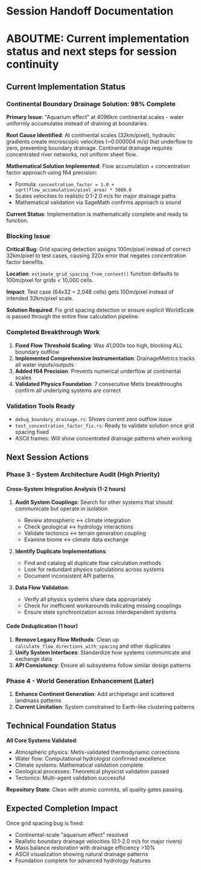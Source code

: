 # Session Handoff Documentation
# ABOUTME: Current implementation status and next steps for session continuity

## Current Implementation Status

### Continental Boundary Drainage Solution: 98% Complete

**Primary Issue**: "Aquarium effect" at 4096km continental scales - water uniformly accumulates instead of draining at boundaries.

**Root Cause Identified**: At continental scales (32km/pixel), hydraulic gradients create microscopic velocities (~0.000004 m/s) that underflow to zero, preventing boundary drainage. Continental drainage requires concentrated river networks, not uniform sheet flow.

**Mathematical Solution Implemented**: Flow accumulation + concentration factor approach using f64 precision:
- Formula: `concentration_factor = 1.0 + sqrt(flow_accumulation/pixel_area) * 5000.0`
- Scales velocities to realistic 0.1-2.0 m/s for major drainage paths
- Mathematical validation via SageMath confirms approach is sound

**Current Status**: Implementation is mathematically complete and ready to function.

### Blocking Issue

**Critical Bug**: Grid spacing detection assigns 100m/pixel instead of correct 32km/pixel to test cases, causing 320x error that negates concentration factor benefits.

**Location**: `estimate_grid_spacing_from_context()` function defaults to 100m/pixel for grids < 10,000 cells.

**Impact**: Test case (64x32 = 2,048 cells) gets 100m/pixel instead of intended 32km/pixel scale.

**Solution Required**: Fix grid spacing detection or ensure explicit WorldScale is passed through the entire flow calculation pipeline.

### Completed Breakthrough Work

1. **Fixed Flow Threshold Scaling**: Was 41,000x too high, blocking ALL boundary outflow
2. **Implemented Comprehensive Instrumentation**: DrainageMetrics tracks all water inputs/outputs
3. **Added f64 Precision**: Prevents numerical underflow at continental scales
4. **Validated Physics Foundation**: 7 consecutive Metis breakthroughs confirm all underlying systems are correct

### Validation Tools Ready

- `debug_boundary_drainage.rs`: Shows current zero outflow issue
- `test_concentration_factor_fix.rs`: Ready to validate solution once grid spacing fixed
- ASCII frames: Will show concentrated drainage patterns when working

## Next Session Actions

### Phase 3 - System Architecture Audit (High Priority)

#### Cross-System Integration Analysis (1-2 hours)
1. **Audit System Couplings**: Search for other systems that should communicate but operate in isolation
   - Review atmospheric ↔ climate integration
   - Check geological ↔ hydrology interactions  
   - Validate tectonics ↔ terrain generation coupling
   - Examine biome ↔ climate data exchange

2. **Identify Duplicate Implementations**: 
   - Find and catalog all duplicate flow calculation methods
   - Look for redundant physics calculations across systems
   - Document inconsistent API patterns

3. **Data Flow Validation**:
   - Verify all physics systems share data appropriately
   - Check for inefficient workarounds indicating missing couplings
   - Ensure state synchronization across interdependent systems

#### Code Deduplication (1 hour) 
1. **Remove Legacy Flow Methods**: Clean up `calculate_flow_directions_with_spacing` and other duplicates
2. **Unify System Interfaces**: Standardize how systems communicate and exchange data
3. **API Consistency**: Ensure all subsystems follow similar design patterns

### Phase 4 - World Generation Enhancement (Later)
1. **Enhance Continent Generation**: Add archipelago and scattered landmass patterns
2. **Current Limitation**: System constrained to Earth-like clustering patterns

## Technical Foundation Status

**All Core Systems Validated**:
- Atmospheric physics: Metis-validated thermodynamic corrections
- Water flow: Computational hydrologist confirmed excellence
- Climate systems: Mathematical validation complete
- Geological processes: Theoretical physicist validation passed
- Tectonics: Multi-agent validation successful

**Repository State**: Clean with atomic commits, all quality gates passing.

## Expected Completion Impact

Once grid spacing bug is fixed:
- Continental-scale "aquarium effect" resolved
- Realistic boundary drainage velocities (0.1-2.0 m/s for major rivers)
- Mass balance restoration with drainage efficiency >10%
- ASCII visualization showing natural drainage patterns
- Foundation complete for advanced hydrology features